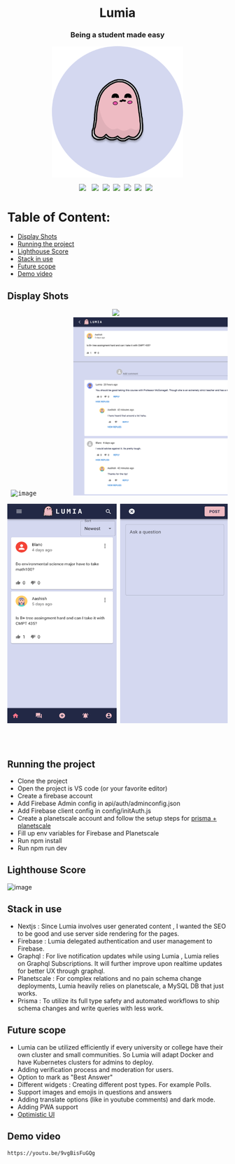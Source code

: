 <div align="center"><h1>Lumia</h1></div>
<div align="center"><h3>Being a student made easy</h3></div>
<div align="center"><img src ="lumia-logo.png" width=300 height=300 style="vertical-align:middle"></div>




<pre><div align="center"><img style="margin-right: 5px;" src="https://img.shields.io/badge/Nextjs-12-blue"/> <img src="https://img.shields.io/badge/%20%20Planetscale-white"/> <img src="https://img.shields.io/badge/%20%20Firebase-9-orange"/> <img src="https://img.shields.io/badge/Graphql-%20%20-purple"/> <img src="https://img.shields.io/badge/Node.js-%20%20-success"/> <img src="https://img.shields.io/badge/Prisma.js-%20%20-green"/> <img src="https://img.shields.io/badge/%20%20Uptime-99%25-orange"/> </div></pre> 



# Table of Content:

- [Display Shots](#display-shots)
- [Running the project](#running-the-project)
- [Lighthouse Score](#lighthouse-score)
- [Stack in use](#stack-in-use)
- [Future scope](#future-scope)
- [Demo video](#demo-video)



## Display Shots
<pre><div align="center"><img src ="https://user-images.githubusercontent.com/67299491/181867674-4955f70d-23b0-43a0-a867-82bdbcb82e40.png" margin-left="10px"> </br> <img width="1020" alt="image" src="https://user-images.githubusercontent.com/67299491/181867834-5ac1a5be-57b0-466d-8ea8-76392caf59ba.png">          <img src ="ss1.png"/> </br>
<img src ="ss2.png"  height="500px" width="250px"/> <img src ="ss3.png" height="500px" width="250px"/>  <img src ="ss4.png" height="500px" width="250px"/>
<div>

</div>
</div></pre>



## Running the project
- Clone the project
- Open the project is VS code (or your favorite editor)
- Create a firebase account
- Add Firebase Admin config in api/auth/adminconfig.json
- Add Firebase client config in config/initAuth.js
- Create a planetscale account and follow the setup steps for <a href="https://docs.planetscale.com/docs/tutorials/prisma-quickstart" target="_blank">prisma + planetscale</a>
- Fill up env variables for Firebase and Planetscale
- Run npm install
- Run npm run dev



## Lighthouse Score
![image](https://user-images.githubusercontent.com/67299491/181866012-bbf37b5c-6322-42b4-ba50-fab1eb7118e2.png)


## Stack in use
- Nextjs : Since Lumia involves user generated content , I wanted the SEO to be good and use server side rendering for the pages.
- Firebase : Lumia delegated authentication and user management to Firebase.
- Graphql : For live notification updates while using Lumia , Lumia relies on Graphql Subscriptions. It will further improve upon realtime updates for better UX through graphql.
- Planetscale : For complex relations and no pain schema change deployments, Lumia heavily relies on planetscale, a MySQL DB that just works.
- Prisma : To utilize its full type safety and automated workflows to ship schema changes and write queries with less work.



## Future scope
- Lumia can be utilized efficiently if every university or college have their own cluster and small communities. So Lumia will adapt Docker and have Kubernetes clusters for admins to deploy. 
- Adding verification process and moderation for users.
- Option to mark as "Best Answer"
- Different widgets : Creating different post types. For example Polls.
- Support images and emojis in questions and answers
- Adding translate options (like in youtube comments) and dark mode.
- Adding PWA support
- <a href="https://blog.meteor.com/optimistic-ui-with-meteor-67b5a78c3fcf">Optimistic UI</a>


## Demo video
```
https://youtu.be/9vgBisFuGQg
```
